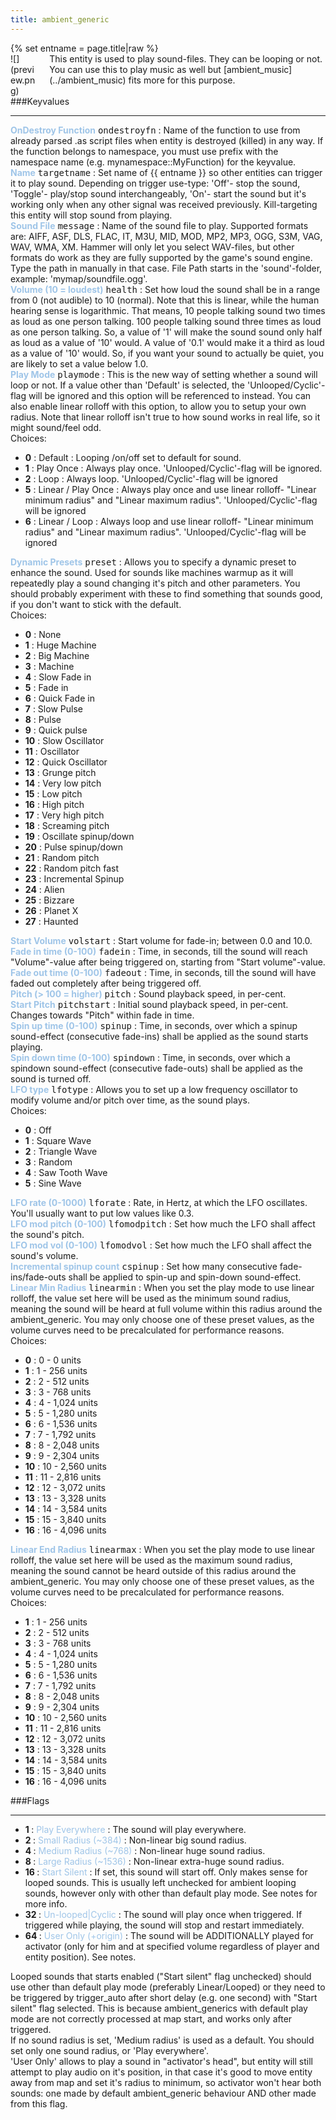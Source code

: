 ```yaml
---
title: ambient_generic
---
```

<div>{% set entname = page.title|raw %}</div>
<div class="container previewimg">
<div class="columns">
<div class="imagepadding column col-auto" markdown="1">![](preview.png)</div>
<div class="column entityentry" markdown="1">This entity is used to play sound-files. They can be looping or not. You can use this to play music as well but [ambient_music](../ambient_music) fits more for this purpose.</div>
</div>
</div>
###Keyvalues
<hr>
<div class="entityentry" markdown="1">
<span style="color:#9fc5e8;"><b>OnDestroy Function</b></span> <kbd  class="tooltip" data-tooltip="string">ondestroyfn</kbd> :
Name of the function to use from already parsed .as script files when entity is destroyed (killed) in any way. If the function belongs to namespace, you must use prefix with the namespace name (e.g. mynamespace::MyFunction) for the keyvalue.
</div>
<div class="entityentry" markdown="1">
<span style="color:#9fc5e8;"><b>Name</b></span> <kbd  class="tooltip" data-tooltip="target_source">targetname</kbd> :
Set name of {{ entname }} so other entities can trigger it to play sound. Depending on trigger use-type: 'Off'- stop the sound, 'Toggle'- play/stop sound interchangeably, 'On'- start the sound but it's working only when any other signal was received previously. Kill-targeting this entity will stop sound from playing.
</div>
<div class="entityentry" markdown="1">
<span style="color:#9fc5e8;"><b>Sound File</b></span> <kbd  class="tooltip" data-tooltip="sound">message</kbd> :
Name of the sound file to play. Supported formats are: AIFF, ASF, DLS, FLAC, IT, M3U, MID, MOD, MP2, MP3, OGG, S3M, VAG, WAV, WMA, XM. Hammer will only let you select WAV-files, but other formats do work as they are fully supported by the game's sound engine. Type the path in manually in that case. File Path starts in the 'sound'-folder, example: 'mymap/soundfile.ogg'.
</div>
<div class="entityentry" markdown="1">
<span style="color:#9fc5e8;"><b>Volume (10 = loudest)</b></span> <kbd  class="tooltip" data-tooltip="integer">health</kbd> :
Set how loud the sound shall be in a range from 0 (not audible) to 10 (normal). Note that this is linear, while the human hearing sense is logarithmic. That means, 10 people talking sound two times as loud as one person talking. 100 people talking sound three times as loud as one person talking. So, a value of '1' will make the sound sound only half as loud as a value of '10' would. A value of '0.1' would make it a third as loud as a value of '10' would. So, if you want your sound to actually be quiet, you are likely to set a value below 1.0.
</div>
<div class="entityentry" markdown="1">
<span style="color:#9fc5e8;"><b>Play Mode</b></span> <kbd  class="tooltip" data-tooltip="choices">playmode</kbd> :
This is the new way of setting whether a sound will loop or not. If a value other than 'Default' is selected, the 'Unlooped/Cyclic'-flag will be ignored and this option will be referenced to instead. You can also enable linear rolloff with this option, to allow you to setup your own radius. Note that linear rolloff isn't true to how sound works in real life, so it might sound/feel odd.
<div class="accordion">
<input type="checkbox" id="accordion-1" name="accordion-checkbox" hidden>
<label class="accordion-header" for="accordion-1">
<i class="icon icon-arrow-right mr-1"></i>
Choices:
</label>
<div class="accordion-body">
<ul>
<li><b>0</b> : Default : Looping /on/off set to default for sound.</li>
<li><b>1</b> : Play Once : Always play once. 'Unlooped/Cyclic'-flag will be ignored.</li>
<li><b>2</b> : Loop : Always loop. 'Unlooped/Cyclic'-flag will be ignored</li>
<li><b>5</b> : Linear / Play Once : Always play once and use linear rolloff- "Linear minimum radius" and "Linear maximum radius". 'Unlooped/Cyclic'-flag will be ignored</li>
<li><b>6</b> : Linear / Loop : Always loop and use linear rolloff- "Linear minimum radius" and "Linear maximum radius". 'Unlooped/Cyclic'-flag will be ignored</li>
</ul>
</div>
</div>
</div>
<div class="entityentry" markdown="1">
<span style="color:#9fc5e8;"><b>Dynamic Presets</b></span> <kbd  class="tooltip" data-tooltip="choices">preset</kbd> :
Allows you to specify a dynamic preset to enhance the sound. Used for sounds like machines warmup as it will repeatedly play a sound changing it's pitch and other parameters. You should probably experiment with these to find something that sounds good, if you don't want to stick with the default.
<div class="accordion">
<input type="checkbox" id="accordion-2" name="accordion-checkbox" hidden>
<label class="accordion-header" for="accordion-2">
<i class="icon icon-arrow-right mr-1"></i>
Choices:
</label>
<div class="accordion-body">
<ul>
<li><b>0</b> : None</li>
<li><b>1</b> : Huge Machine</li>
<li><b>2</b> : Big Machine</li>
<li><b>3</b> : Machine</li>
<li><b>4</b> : Slow Fade in</li>
<li><b>5</b> : Fade in</li>
<li><b>6</b> : Quick Fade in</li>
<li><b>7</b> : Slow Pulse</li>
<li><b>8</b> : Pulse</li>
<li><b>9</b> : Quick pulse</li>
<li><b>10</b> : Slow Oscillator</li>
<li><b>11</b> : Oscillator</li>
<li><b>12</b> : Quick Oscillator</li>
<li><b>13</b> : Grunge pitch</li>
<li><b>14</b> : Very low pitch</li>
<li><b>15</b> : Low pitch</li>
<li><b>16</b> : High pitch</li>
<li><b>17</b> : Very high pitch</li>
<li><b>18</b> : Screaming pitch</li>
<li><b>19</b> : Oscillate spinup/down</li>
<li><b>20</b> : Pulse spinup/down</li>
<li><b>21</b> : Random pitch</li>
<li><b>22</b> : Random pitch fast</li>
<li><b>23</b> : Incremental Spinup</li>
<li><b>24</b> : Alien</li>
<li><b>25</b> : Bizzare</li>
<li><b>26</b> : Planet X</li>
<li><b>27</b> : Haunted</li>
</ul>
</div>
</div>
</div>
<div class="entityentry" markdown="1">
<span style="color:#9fc5e8;"><b>Start Volume</b></span> <kbd  class="tooltip" data-tooltip="integer">volstart</kbd> :
Start volume for fade-in; between 0.0 and 10.0.
</div>
<div class="entityentry" markdown="1">
<span style="color:#9fc5e8;"><b>Fade in time (0-100)</b></span> <kbd  class="tooltip" data-tooltip="integer">fadein</kbd> :
Time, in seconds, till the sound will reach "Volume"-value after being triggered on, starting from "Start volume"-value.
</div>
<div class="entityentry" markdown="1">
<span style="color:#9fc5e8;"><b>Fade out time (0-100)</b></span> <kbd  class="tooltip" data-tooltip="integer">fadeout</kbd> :
Time, in seconds, till the sound will have faded out completely after being triggered off.
</div>
<div class="entityentry" markdown="1">
<span style="color:#9fc5e8;"><b>Pitch (> 100 = higher)</b></span> <kbd  class="tooltip" data-tooltip="integer">pitch</kbd> :
Sound playback speed, in per-cent.
</div>
<div class="entityentry" markdown="1">
<span style="color:#9fc5e8;"><b>Start Pitch</b></span> <kbd  class="tooltip" data-tooltip="integer">pitchstart</kbd> :
Initial sound playback speed, in per-cent. Changes towards "Pitch" within fade in time.
</div>
<div class="entityentry" markdown="1">
<span style="color:#9fc5e8;"><b>Spin up time (0-100)</b></span> <kbd  class="tooltip" data-tooltip="integer">spinup</kbd> :
Time, in seconds, over which a spinup sound-effect (consecutive fade-ins) shall be applied as the sound starts playing.
</div>
<div class="entityentry" markdown="1">
<span style="color:#9fc5e8;"><b>Spin down time (0-100)</b></span> <kbd  class="tooltip" data-tooltip="integer">spindown</kbd> :
Time, in seconds, over which a spindown sound-effect (consecutive fade-outs) shall be applied as the sound is turned off.
</div>
<div class="entityentry" markdown="1">
<span style="color:#9fc5e8;"><b>LFO type</b></span> <kbd  class="tooltip" data-tooltip="choices">lfotype</kbd> :
Allows you to set up a low frequency oscillator to modify volume and/or pitch over time, as the sound plays.
<div class="accordion">
<input type="checkbox" id="accordion-3" name="accordion-checkbox" hidden>
<label class="accordion-header" for="accordion-3">
<i class="icon icon-arrow-right mr-1"></i>
Choices:
</label>
<div class="accordion-body">
<ul>
<li><b>0</b> : Off</li>
<li><b>1</b> : Square Wave</li>
<li><b>2</b> : Triangle Wave</li>
<li><b>3</b> : Random</li>
<li><b>4</b> : Saw Tooth Wave</li>
<li><b>5</b> : Sine Wave</li>
</ul>
</div>
</div>
</div>
<div class="entityentry" markdown="1">
<span style="color:#9fc5e8;"><b>LFO rate (0-1000)</b></span> <kbd  class="tooltip" data-tooltip="integer">lforate</kbd> :
Rate, in Hertz, at which the LFO oscillates. You'll usually want to put low values like 0.3.
</div>
<div class="entityentry" markdown="1">
<span style="color:#9fc5e8;"><b>LFO mod pitch (0-100)</b></span> <kbd  class="tooltip" data-tooltip="integer">lfomodpitch</kbd> :
Set how much the LFO shall affect the sound's pitch.
</div>
<div class="entityentry" markdown="1">
<span style="color:#9fc5e8;"><b>LFO mod vol (0-100)</b></span> <kbd  class="tooltip" data-tooltip="integer">lfomodvol</kbd> :
Set how much the LFO shall affect the sound's volume.
</div>
<div class="entityentry" markdown="1">
<span style="color:#9fc5e8;"><b>Incremental spinup count</b></span> <kbd  class="tooltip" data-tooltip="integer">cspinup</kbd> :
Set how many consecutive fade-ins/fade-outs shall be applied to spin-up and spin-down sound-effect.
</div>
<div class="entityentry" markdown="1">
<span style="color:#9fc5e8;"><b>Linear Min Radius</b></span> <kbd  class="tooltip" data-tooltip="choices">linearmin</kbd> :
When you set the play mode to use linear rolloff, the value set here will be used as the minimum sound radius, meaning the sound will be heard at full volume within this radius around the ambient_generic. You may only choose one of these preset values, as the volume curves need to be precalculated for performance reasons.
<div class="accordion">
<input type="checkbox" id="accordion-4" name="accordion-checkbox" hidden>
<label class="accordion-header" for="accordion-4">
<i class="icon icon-arrow-right mr-1"></i>
Choices:
</label>
<div class="accordion-body">
<ul>
<li><b>0</b> : 0 - 0 units</li>
<li><b>1</b> : 1 - 256 units</li>
<li><b>2</b> : 2 - 512 units</li>
<li><b>3</b> : 3 - 768 units</li>
<li><b>4</b> : 4 - 1,024 units</li>
<li><b>5</b> : 5 - 1,280 units</li>
<li><b>6</b> : 6 - 1,536 units</li>
<li><b>7</b> : 7 - 1,792 units</li>
<li><b>8</b> : 8 - 2,048 units</li>
<li><b>9</b> : 9 - 2,304 units</li>
<li><b>10</b> : 10 - 2,560 units</li>
<li><b>11</b> : 11 - 2,816 units</li>
<li><b>12</b> : 12 - 3,072 units</li>
<li><b>13</b> : 13 - 3,328 units</li>
<li><b>14</b> : 14 - 3,584 units</li>
<li><b>15</b> : 15 - 3,840 units</li>
<li><b>16</b> : 16 - 4,096 units</li>
</ul>
</div>
</div>
</div>
<div class="entityentry" markdown="1">
<span style="color:#9fc5e8;"><b>Linear End Radius</b></span> <kbd  class="tooltip" data-tooltip="choices">linearmax</kbd> :
When you set the play mode to use linear rolloff, the value set here will be used as the maximum sound radius, meaning the sound cannot be heard outside of this radius around the ambient_generic. You may only choose one of these preset values, as the volume curves need to be precalculated for performance reasons.
<div class="accordion">
<input type="checkbox" id="accordion-5" name="accordion-checkbox" hidden>
<label class="accordion-header" for="accordion-5">
<i class="icon icon-arrow-right mr-1"></i>
Choices:
</label>
<div class="accordion-body">
<ul>
<li><b>1</b> : 1 - 256 units</li>
<li><b>2</b> : 2 - 512 units</li>
<li><b>3</b> : 3 - 768 units</li>
<li><b>4</b> : 4 - 1,024 units</li>
<li><b>5</b> : 5 - 1,280 units</li>
<li><b>6</b> : 6 - 1,536 units</li>
<li><b>7</b> : 7 - 1,792 units</li>
<li><b>8</b> : 8 - 2,048 units</li>
<li><b>9</b> : 9 - 2,304 units</li>
<li><b>10</b> : 10 - 2,560 units</li>
<li><b>11</b> : 11 - 2,816 units</li>
<li><b>12</b> : 12 - 3,072 units</li>
<li><b>13</b> : 13 - 3,328 units</li>
<li><b>14</b> : 14 - 3,584 units</li>
<li><b>15</b> : 15 - 3,840 units</li>
<li><b>16</b> : 16 - 4,096 units</li>
</ul>
</div>
</div>
</div>
###Flags
<hr>
<div class="entityflags">
<ul>
<li class="imagepadding" markdown="1"><b>1 </b> : <span style="color:#9fc5e8;">Play Everywhere</span> : The sound will play everywhere.</li>
<li class="imagepadding" markdown="1"><b>2 </b> : <span style="color:#9fc5e8;">Small Radius (~384)</span> : Non-linear big sound radius.</li>
<li class="imagepadding" markdown="1"><b>4 </b> : <span style="color:#9fc5e8;">Medium Radius (~768)</span> : Non-linear huge sound radius.</li>
<li class="imagepadding" markdown="1"><b>8 </b> : <span style="color:#9fc5e8;">Large Radius (~1536)</span> : Non-linear extra-huge sound radius.</li>
<li class="imagepadding" markdown="1"><b>16 </b> : <span style="color:#9fc5e8;">Start Silent</span> : If set, this sound will start off. Only makes sense for looped sounds. This is usually left unchecked for ambient looping sounds, however only with other than default play mode. See notes for more info.</li>
<li class="imagepadding" markdown="1"><b>32 </b> : <span style="color:#9fc5e8;">Un-looped|Cyclic</span> : The sound will play once when triggered. If triggered while playing, the sound will stop and restart immediately.</li>
<li class="imagepadding" markdown="1"><b>64 </b> : <span style="color:#9fc5e8;">User Only (+origin)</span> : The sound will be ADDITIONALLY played for activator (only for him and at specified volume regardless of player and entity position). See notes.</li>
</ul>
</div>
<div class="notices blue" markdown="1">Looped sounds that starts enabled ("Start silent" flag unchecked) should use other than default play mode (preferably Linear/Looped) or they need to be triggered by trigger_auto after short delay (e.g. one second) with "Start silent" flag selected. This is because ambient_generics with default play mode are not correctly processed at map start, and works only after triggered.</div>
<div class="notices blue" markdown="1">If no sound radius is set, 'Medium radius' is used as a default. You should set only one sound radius, or 'Play everywhere'.</div>
<div class="notices blue" markdown="1">'User Only' allows to play a sound in "activator's head", but entity will still attempt to play audio on it's position, in that case it's good to move entity away from map and set it's radius to minimum, so activator won't hear both sounds: one made by default ambient_generic behaviour AND other made from this flag.</div>
